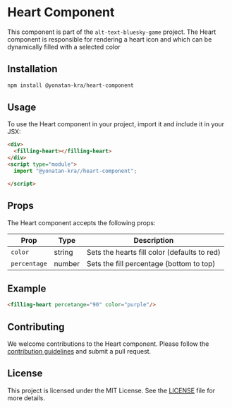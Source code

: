 # Heart Component

This component is part of the `alt-text-bluesky-game` project. The Heart component is responsible for rendering a heart icon and which can be dynamically filled with a selected color

## Installation

```bash
npm install @yonatan-kra/heart-component
```

## Usage

To use the Heart component in your project, import it and include it in your JSX:

```html
<div>
  <filling-heart></filling-heart>
</div>
<script type="module">
  import "@yonatan-kra//heart-component";

</script>
```

## Props

The Heart component accepts the following props:

| Prop      | Type     | Description                              |
| --------- | -------- | ---------------------------------------- |
| `color`   | string  | Sets the hearts fill color  (defaults to red)     |
| `percentage` | number | Sets the fill percentage (bottom to top) |

## Example
```html
<filling-heart percetange="90" color="purple"/>
```

## Contributing

We welcome contributions to the Heart component. Please follow the [contribution guidelines](../../CONTRIBUTING.md) and submit a pull request.

## License

This project is licensed under the MIT License. See the [LICENSE](../../LICENSE) file for more details.
